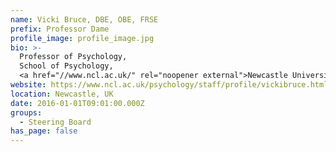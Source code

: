 ```yaml
---
name: Vicki Bruce, DBE, OBE, FRSE
prefix: Professor Dame
profile_image: profile_image.jpg
bio: >-
  Professor of Psychology,
  School of Psychology,
  <a href="//www.ncl.ac.uk/" rel="noopener external">Newcastle University</a>
website: https://www.ncl.ac.uk/psychology/staff/profile/vickibruce.html
location: Newcastle, UK
date: 2016-01-01T09:01:00.000Z
groups:
  - Steering Board
has_page: false
---
```

